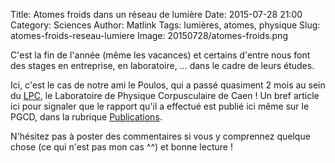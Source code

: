 Title: Atomes froids dans un réseau de lumière
Date: 2015-07-28 21:00
Category: Sciences 
Author: Matlink
Tags: lumières, atomes, physique
Slug: atomes-froids-reseau-lumiere
Image: 20150728/atomes-froids.png

C'est la fin de l'année (même les vacances) et certains d'entre nous font des stages en entreprise, en laboratoire, ... dans le cadre de leurs études. 

Ici, c'est le cas de notre ami le Poulos, qui a passé quasiment 2 mois au sein du [LPC](http://www.lpc-caen.in2p3.fr/), le Laboratoire de Physique Corpusculaire de Caen ! Un bref article ici pour signaler que le rapport qu'il a effectué est publié ici même sur le PGCD, dans la rubrique [Publications]({filename}/pages/publications.md). 

N'hésitez pas à poster des commentaires si vous y comprennez quelque chose (ce qui n'est pas mon cas ^^) et bonne lecture !
